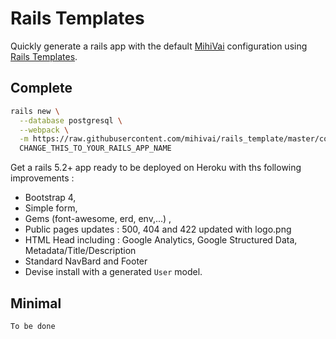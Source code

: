# Rails Templates

Quickly generate a rails app with the default [MihiVai](https://www.mihivai.com) configuration
using [Rails Templates](http://guides.rubyonrails.org/rails_application_templates.html).

## Complete

```bash
rails new \
  --database postgresql \
  --webpack \
  -m https://raw.githubusercontent.com/mihivai/rails_template/master/complete.rb \
  CHANGE_THIS_TO_YOUR_RAILS_APP_NAME
```


Get a rails 5.2+ app ready to be deployed on Heroku with ths following improvements :
- Bootstrap 4,
- Simple form,
- Gems (font-awesome, erd, env,...) ,
- Public pages updates : 500, 404 and 422 updated with logo.png
- HTML Head including : Google Analytics, Google Structured Data, Metadata/Title/Description
- Standard NavBard and Footer
- Devise install with a generated `User` model.


## Minimal

```
To be done
```
